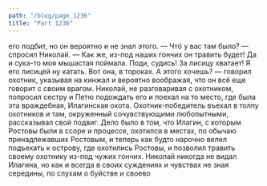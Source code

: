 ```yaml
---
path: "/blog/page_1236"
title: "Part 1236"
---
```


его подбит, но он вероятно и не знал этого.
— Чтó у вас там было? — спросил Николай.
— Как же, из-под наших гончих он травить будет! Да и сука-то моя мышастая поймала. Поди, судись! За лисицу хватает! Я его лисицей ну катать. Вот она, в тороках. А этого хочешь? — говорил охотник, указывая на кинжал и вероятно воображая, что он всё еще говорит с своим врагом.
Николай, не разговаривая с охотником, попросил сестру и Петю подождать его и поехал на то место, где была эта враждебная, Илагинская охота.
Охотник-победитель въехал в толпу охотников и там, окруженный сочувствующими любопытными, рассказывал свой подвиг.
Дело было в том, что Илагин, с которым Ростовы были в ссоре и процессе, охотился в местах, по обычаю принадлежавших Ростовым, и теперь как будто нарочно велел подъехать к острову, где охотились Ростовы, и позволил травить своему охотнику из-под чужих гончих.
Николай никогда не видал Илагина, но как и всегда в своих суждениях и чувствах не зная середины, по слухам о буйстве и своево

